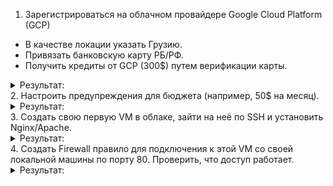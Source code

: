 1. Зарегистрироваться на облачном провайдере Google Cloud Platform (GCP)
- В качестве локации указать Грузию.
- Привязать банковскую карту РБ/РФ.
- Получить кредиты от GCP (300$) путем верификации карты.
<details><summary>Результат:</summary>

![image](https://github.com/tms-dos21-onl/aleksey-ivanishchev/assets/93286236/d6e06f9a-1fff-4d9b-b45c-8f6c507e26fc)

</details>
2. Настроить предупреждения для бюджета (например, 50$ на месяц).
<details><summary>Результат:</summary>

</details>
3. Создать свою первую VM в облаке, зайти на неё по SSH и установить Nginx/Apache.
<details><summary>Результат:</summary>

</details>
4. Создать Firewall правило для подключения к этой VM со своей локальной машины по порту 80. Проверить, что доступ работает.
<details><summary>Результат:</summary>

</details>
